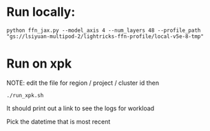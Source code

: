# Run locally:

```
python ffn_jax.py --model_axis 4 --num_layers 48 --profile_path "gs://lsiyuan-multipod-2/lightricks-ffn-profile/local-v5e-8-tmp"
```

# Run on xpk

NOTE: edit the file for region / project / cluster id
then

```
./run_xpk.sh
```

It should print out a link to see the logs for workload


Pick the datetime that is most recent
